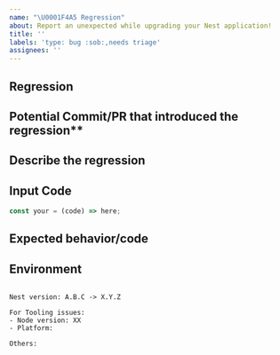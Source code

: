 ```yaml
---
name: "\U0001F4A5 Regression"
about: Report an unexpected while upgrading your Nest application!
title: ''
labels: 'type: bug :sob:,needs triage'
assignees: ''
---
```


## Regression

<!-- First check out: https://docs.nestjs.com/migration-guide -->

## Potential Commit/PR that introduced the regression\*\*

<!-- If you have time to investigate, what PR/date introduced this issue. -->

## Describe the regression

<!-- A clear and concise description of what the regression is. -->

## Input Code

<!--- If you have link to our REPL or a standalone repo please link that! -->

```ts
const your = (code) => here;
```

## Expected behavior/code

<!-- A clear and concise description of what you expected to happen (or code). -->

## Environment

<pre><code>
Nest version: A.B.C -> X.Y.Z

For Tooling issues:
- Node version: XX  <!-- run `node --version` -->
- Platform:  <!-- Mac, Linux, Windows -->

Others:
<!-- Anything else relevant?  Operating system version, IDE, package manager, ... -->
</code></pre>
